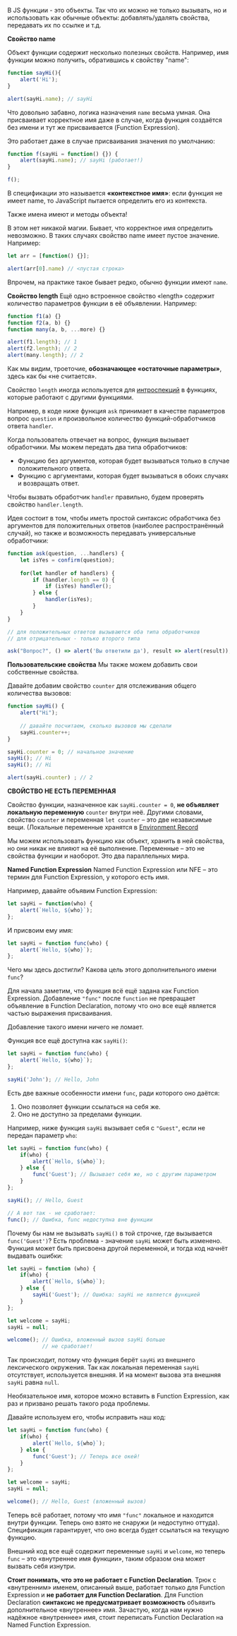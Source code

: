 В JS функции - это объекты. Так что их можно не только вызывать, но и использовать как обычные объекты: добавлять/удалять свойства, передавать их по ссылке и т.д.

**Свойство name**

Объект функции содержит несколько полезных свойств. Например, имя функции можно получить, обратившись к свойству "name":
```js
function sayHi(){
	alert('Hi');
}

alert(sayHi.name); // sayHi
```
Что довольно забавно, логика назначения `name` весьма умная. Она присваивает корректное имя даже в случае, когда функция создаётся без имени и тут же присваивается (Function Expression).

Это работает даже в случае присваивания значения по умолчанию:
```js
function f(sayHi = function() {}) {
	alert(sayHi.name); // sayHi (работает!)
}

f();
```
В спецификации это называется **«контекстное имя»**: если функция не имеет name, то JavaScript пытается определить его из контекста.

Также имена имеют и методы объекта!

В этом нет никакой магии. Бывает, что корректное имя определить невозможно. В таких случаях свойство name имеет пустое значение. Например:
```js
let arr = [function() {}];

alert(arr[0].name) // <пустая строка>
```
Впрочем, на практике такое бывает редко, обычно функции имеют `name`.

**Свойство length**
Ещё одно встроенное свойство «length» содержит количество параметров функции в её объявлении. Например:
```js
function f1(a) {}
function f2(a, b) {}
function many(a, b, ...more) {}

alert(f1.length); // 1
alert(f2.length); // 2
alert(many.length); // 2
```
Как мы видим, троеточие, **обозначающее «остаточные параметры»**, здесь как бы «не считается». 

Свойство `length` иногда используется для [интроспекций](https://ru.wikipedia.org/wiki/%D0%98%D0%BD%D1%82%D1%80%D0%BE%D1%81%D0%BF%D0%B5%D0%BA%D1%86%D0%B8%D1%8F_(%D0%BF%D1%80%D0%BE%D0%B3%D1%80%D0%B0%D0%BC%D0%BC%D0%B8%D1%80%D0%BE%D0%B2%D0%B0%D0%BD%D0%B8%D0%B5)) в функциях, которые работают с другими функциями.

Например, в коде ниже функция `ask` принимает в качестве параметров вопрос `question` и произвольное количество функций-обработчиков ответа `handler`.

Когда пользователь отвечает на вопрос, функция вызывает обработчики. Мы можем передать два типа обработчиков:

-   Функцию без аргументов, которая будет вызываться только в случае положительного ответа.
-   Функцию с аргументами, которая будет вызываться в обоих случаях и возвращать ответ.

Чтобы вызвать обработчик `handler` правильно, будем проверять свойство `handler.length`.

Идея состоит в том, чтобы иметь простой синтаксис обработчика без аргументов для положительных ответов (наиболее распространённый случай), но также и возможность передавать универсальные обработчики:
```js
function ask(question, ...handlers) {
	let isYes = confirm(question);
	
	for(let handler of handlers) {
		if (handler.length == 0) {
			if (isYes) handler();
		} else {
			handler(isYes);
		}
	}
}

// для положительных ответов вызываются оба типа обработчиков
// для отрицательных - только второго типа

ask("Вопрос?", () => alert('Вы ответили да'), result => alert(result));
```

**Пользовательские свойства**
Мы также можем добавить свои собственные свойства.

Давайте добавим свойство `counter` для отслеживания общего количества вызовов:
```js
function sayHi() {
	alert("Hi");
	
	// давайте посчитаем, сколько вызовов мы сделали
	sayHi.counter++;
}

sayHi.counter = 0; // начальное значение
sayHi(); // Hi
sayHi(); // Hi

alert(sayHi.counter) ; // 2
```

**СВОЙСТВО НЕ ЕСТЬ ПЕРЕМЕННАЯ**

Свойство функции, назначенное как `sayHi.counter = 0`, **не объявляет локальную переменную** `counter` внутри неё. Другими словами, свойство `counter` и переменная `let counter` – это две независимые вещи. (Локальные переменные хранятся в [Environment Record](Замыкание#^af686d)

Мы можем использовать функцию как объект, хранить в ней свойства, но они никак не влияют на её выполнение. Переменные – это не свойства функции и наоборот. Это два параллельных мира.

**Named Function Expression**
Named Function Expression или NFE – это термин для Function Expression, у которого есть имя.

Например, давайте объявим Function Expression:
```js
let sayHi = function(who) {
	alert(`Hello, ${who}`);
};
```
И присвоим ему имя:
```js
let sayHi = function func(who) {
	alert(`Hello, ${who}`);
};
```
Чего мы здесь достигли? Какова цель этого дополнительного имени `func`?

Для начала заметим, что функция всё ещё задана как Function Expression. Добавление `"func"` после `function` не превращает объявление в Function Declaration, потому что оно все ещё является частью выражения присваивания.

Добавление такого имени ничего не ломает.

Функция все ещё доступна как `sayHi()`:
```js
let sayHi = function func(who) {
	alert(`Hello, ${who}`);
};

sayHi('John'); // Hello, John
```
Есть две важные особенности имени `func`, ради которого оно даётся:

1.  Оно позволяет функции ссылаться на себя же.
2.  Оно не доступно за пределами функции.

Например, ниже функция `sayHi` вызывает себя с `"Guest"`, если не передан параметр `who`:
```js
let sayHi = function func(who) {
	if(who) {
		alert(`Hello, ${who}`);
	} else {
		func('Guest'); // Вызывает себя же, но с другим параметром
	}
};

sayHi(); // Hello, Guest

// А вот так - не сработает:
func(); // Ошибка, func недоступна вне функции
```
Почему бы нам не вызывать `sayHi()` в той строчке, где вызывается `func('Guest')`? Есть проблема - значение `sayHi` может быть изменено. Функция может быть присвоена другой переменной, и тогда код начнёт выдавать ошибки:
```js
let sayHi = function (who) {
	if(who) {
		alert(`Hello, ${who}`);
	} else {
		sayHi('Guest'); // Ошибка: sayHi не является функцией
	}
};

let welcome = sayHi;
sayHi = null;

welcome(); // Ошибка, вложенный вызов sayHi больше
		   // не сработает!
```
Так происходит, потому что функция берёт `sayHi` из внешнего лексического окружения. Так как локальная переменная `sayHi` отсутствует, используется внешняя. И на момент вызова эта внешняя `sayHi` равна `null`.

Необязательное имя, которое можно вставить в Function Expression, как раз и призвано решать такого рода проблемы.

Давайте используем его, чтобы исправить наш код:
```js
let sayHi = function func(who) {
	if(who) {
		alert(`Hello, ${who}`);
	} else {
		func('Guest'); // Теперь все окей!
	}
};

let welcome = sayHi;
sayHi = null;

welcome(); // Hello, Guest (вложенный вызов)
```

Теперь всё работает, потому что имя `"func"` локальное и находится внутри функции. Теперь оно взято не снаружи (и недоступно оттуда). Спецификация гарантирует, что оно всегда будет ссылаться на текущую функцию.

Внешний код все ещё содержит переменные `sayHi` и `welcome`, но теперь `func` – это «внутреннее имя функции», таким образом она может вызвать себя изнутри.

**Стоит понимать, что это не работает с Function Declaration**.
Трюк с «внутренним» именем, описанный выше, работает только для Function Expression и **не работает для Function Declaration**. Для Function Declaration **синтаксис не предусматривает возможность** объявить дополнительное «внутреннее» имя.
Зачастую, когда нам нужно надёжное «внутреннее» имя, стоит переписать Function Declaration на Named Function Expression.